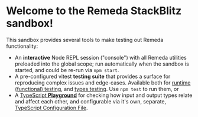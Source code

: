 # Welcome to the Remeda StackBlitz sandbox!

This sandbox provides several tools to make testing out Remeda functionality:

- An **interactive** Node REPL session ("console") with all Remeda utilities
  preloaded into the global scope; run automatically when the sandbox is
  started, and could be re-run via `npm start`.
- A pre-configured vitest **testing suite** that provides a surface for reproducing
  complex issues and edge-cases. Available both for
  [runtime (functional) testing](./src/runtime.test.ts), and
  [types testing](./src/typing.test-d.ts). Use `npm test` to run them, or
- A [TypeScript **Playground**](./src/playground.ts) for checking how input and
  output types relate and affect each other, and configurable via it's own,
  separate, [TypeScript Configuration File](./tsconfig.playground.json).
